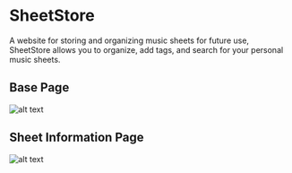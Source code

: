# SheetStore
A website for storing and organizing music sheets for future use, SheetStore allows you to organize, add tags, and search for your personal music sheets.

## Base Page
![alt text](https://user-images.githubusercontent.com/108997989/211698083-ff6064fe-0ee4-41ee-93c2-dc8c914d8cce.png)

## Sheet Information Page
![alt text](https://user-images.githubusercontent.com/108997989/211698227-9908fbf5-8a6f-450f-9886-b18ff2ff82ee.png)

